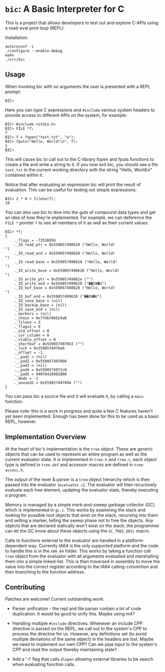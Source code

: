 `bic`: A Basic Interpreter for C
===========================================

This is a project that allows developers to test out and explore
C-APIs using a read-eval print loop (REPL).

Installation:

    autoreconf -i
    ./configure --enable-debug
    make
    ./src/bic

Usage
-----

When invoking bic with no arguments the user is presented with a REPL
prompt:

    BIC>

Here you can type C expressions and `#include` various system headers
to provide access to different APIs on the system, for example:

    BIC> #include <stdio.h>
    BIC> FILE *f;
    f
    BIC> f = fopen("test.txt", "w");
    BIC> fputs("Hello, World!\n", f);
    1
    BIC> 

This will cause bic to call out to the C-library fopen and fputs
functions to create a file and write a string to it.  If you now exit
bic, you should see a file `test.txt` in the current working directory
with the string "Hello, World\n" contained within it.

Notice that after evaluating an expression bic will print the result of
evaluation.  This can be useful for testing out simple expressions:

    BIC> 2 * 8 + fileno(f);
    19

You can also use bic to dive into the guts of compound data types and
get an idea of how they're implemented.  For example, we can deference
the `FILE *` pointer `f` to see all members of it as well as their
current values:

    BIC> *f;
    {
        ._flags = -72536956
        ._IO_read_ptr = 0x559057498620 ("Hello, World!
    ")
        ._IO_read_end = 0x559057498620 ("Hello, World!
    ")
        ._IO_read_base = 0x559057498620 ("Hello, World!
    ")
        ._IO_write_base = 0x559057498620 ("Hello, World!
    ")
        ._IO_write_ptr = 0x55905749862e ("")
        ._IO_write_end = 0x559057499620 ("��IW�U")
        ._IO_buf_base = 0x559057498620 ("Hello, World!
    ")
        ._IO_buf_end = 0x559057499620 ("��IW�U")
        ._IO_save_base = (nil)
        ._IO_backup_base = (nil)
        ._IO_save_end = (nil)
        ._markers = (nil)
        ._chain = 0x7fdb786624a0
        ._fileno = 3
        ._flags2 = 0
        ._old_offset = 0
        ._cur_column = 0
        ._vtable_offset = 0
        ._shortbuf = 0x559057497043 ("")
        ._lock = 0x5590574970a0
        ._offset = -1
        .__pad1 = (nil)
        .__pad2 = 0x5590574970b0
        .__pad3 = (nil)
        .__pad4 = 0x5590574972c0
        .__pad5 = 94078428082880
        ._mode = -1
        ._unused2 = 0x559057497094 ("")
    }

You can pass bic a source file and it will evaluate it, by calling a
`main` function.

Please note: this is a work in progress and quite a few C features
haven't yet been implemented.  Enough has been done for this to be
used as a basic REPL, however.

Implementation Overview
-----------------------

At the heart of bic's implementation is the `tree` object.  These are
generic objects that can be used to represent an entire program as
well as the current evaluator state.  It is implemented in `tree.h`
and `tree.c`, each object type is defined in `tree.def` and accessor
macros are defined in `tree-access.h`.

The output of the lexer & parser is a `tree` object hierarchy which is
then passed into the evaluator (`evaluator.c`).  The evaluator will
then recursively evaluate each tree element, updating the evaluator
state, thereby executing a program.

Memory is managed by a simple mark-and-sweep garbage collector (GC)
which is implemented in `gc.c`.  This works by examining the stack and
looking for possible root objects that exist on the stack, recursing
into them and setting a marker, telling the sweep phase not to free
the objects.  Any objects that are declared statically won't exist on
the stack; the programmer can let the GC know about these objects
using the `GC_TREE_DECL` macro.

Calls to functions external to the evaluator are handled in a
platform-dependent way.  Currently IA64 is the only supported platform
and the code to handle this is in the `x86_64` folder.  This works by
taking a function call `tree` object from the evaluator with all
arguments evaluated and marshalling them into a simple linked-list.
This is then traversed in assembly to move the value into the correct
register according to the IA64 calling-convention and then branching
to the function address.

Contributing
------------

Patches are welcome!  Current outstanding work:

 * Parser unification - the repl and file parser contain a _lot_ of
   code duplication.  It would be good to unify this.  Maybe using m4?

 * Handling multiple `#include` directives.  Whenever an include CPP
   directive is parsed on the REPL, we call out to the system's CPP to
   process the directive for us.  However, any definitions set (to
   avoid multiple deviations of the same object) in the headers are
   lost.  Maybe we need to implement our own CPP?  Can we pipe input
   to the system's CPP and read the output thereby maintaining state?

 * Add a '-l' flag that calls `dlopen` allowing external libraries to
   be search when evaluating function calls.
